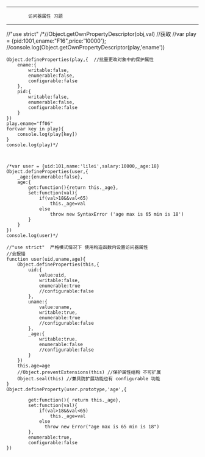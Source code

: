 -----------------------------------------------------------------
			访问器属性 习题
-----------------------------------------------------------------
//"use strict" 
	/*//Object.getOwnPropertyDescriptor(obj,val) //获取
	//var play = {pid:1001,ename:"F16",price:'10000'};
	//console.log(Object.getOwnPropertyDescriptor(play,'ename'))

	Object.defineProperties(play,{  //批量更改对象中的保护属性
		ename:{
			writable:false,
			enumerable:false,
			configurable:false
		},
		pid:{
			writable:false,
			enumerable:false,
			configurable:false
		}
	})
	play.ename="ff06"
	for(var key in play){
		console.log(play[key])
	}
	console.log(play)*/



	/*var user = {uid:101,name:'lilei',salary:10000,_age:18}
	Object.defineProperties(user,{
		_age:{enumerable:false},
		age:{
			get:function(){return this._age},
			set:function(val){
				if(val>18&&val<65)
					this._age=val
				else
					throw new SyntaxError ('age max is 65 min is 18')
			}
		}
	})
	console.log(user)*/

	//"use strict"  严格模式情况下 使用构造函数内设置访问器属性
	//会报错
	function user(uid,uname,age){
		Object.defineProperties(this,{
			uid:{
				value:uid,
				writable:false,
				enumerable:true
				//configurable:false
			},
			uname:{
				value:uname,
				writable:true,
				enumerable:true
				//configurable:false
			},
			_age:{
				writable:true,
				enumerable:false
				//configurable:false
			}
		})
		this.age=age
		//Object.preventExtensions(this) //保护属性结构 不可扩展
		Object.seal(this) //兼具防扩展功能也有 configurable 功能
	}
	Object.defineProperty(user.prototype,'age',{
		
			get:function(){ return this._age},
			set:function(val){
				if(val>18&&val<65)
					this._age=val
				else
				  throw new Error("age max is 65 min is 18")
			},
			enumerable:true,
			configurable:false
	})